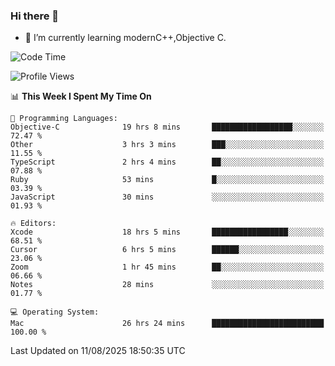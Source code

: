### Hi there 👋
- 🌱 I’m currently learning modernC++,Objective C.
<!--
**Asukaki7/Asukaki7** is a ✨ _special_ ✨ repository because its `README.md` (this file) appears on your GitHub profile.

Here are some ideas to get you started:

- 🔭 I’m currently working on ...
- 🌱 I’m currently learning ...
- 👯 I’m looking to collaborate on ...
- 🤔 I’m looking for help with ...
- 💬 Ask me about ...
- 📫 How to reach me: ...
- 😄 Pronouns: ...
- ⚡ Fun fact: ...
-->
<!--START_SECTION:waka-->
![Code Time](http://img.shields.io/badge/Code%20Time-685%20hrs%206%20mins-blue)

![Profile Views](http://img.shields.io/badge/Profile%20Views-0-blue)

📊 **This Week I Spent My Time On** 

```text
💬 Programming Languages: 
Objective-C              19 hrs 8 mins       ██████████████████░░░░░░░   72.47 % 
Other                    3 hrs 3 mins        ███░░░░░░░░░░░░░░░░░░░░░░   11.55 % 
TypeScript               2 hrs 4 mins        ██░░░░░░░░░░░░░░░░░░░░░░░   07.88 % 
Ruby                     53 mins             █░░░░░░░░░░░░░░░░░░░░░░░░   03.39 % 
JavaScript               30 mins             ░░░░░░░░░░░░░░░░░░░░░░░░░   01.93 % 

🔥 Editors: 
Xcode                    18 hrs 5 mins       █████████████████░░░░░░░░   68.51 % 
Cursor                   6 hrs 5 mins        ██████░░░░░░░░░░░░░░░░░░░   23.06 % 
Zoom                     1 hr 45 mins        ██░░░░░░░░░░░░░░░░░░░░░░░   06.66 % 
Notes                    28 mins             ░░░░░░░░░░░░░░░░░░░░░░░░░   01.77 % 

💻 Operating System: 
Mac                      26 hrs 24 mins      █████████████████████████   100.00 % 
```


 Last Updated on 11/08/2025 18:50:35 UTC
<!--END_SECTION:waka-->
